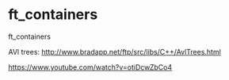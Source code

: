 # ft_containers
ft_containers

AVl trees:
http://www.bradapp.net/ftp/src/libs/C++/AvlTrees.html

https://www.youtube.com/watch?v=otiDcwZbCo4

